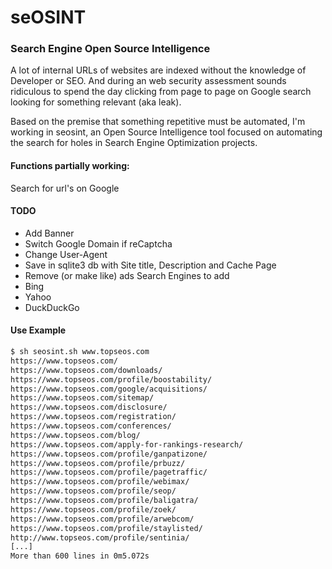 # seOSINT
### Search Engine Open Source Intelligence
A lot of internal URLs of websites are indexed without the knowledge of Developer or SEO. And during an web security assessment sounds ridiculous to spend the day clicking from page to page on Google search looking for something relevant (aka leak).

Based on the premise that something repetitive must be automated, I'm working in seosint, an Open Source Intelligence tool focused on automating the search for holes in Search Engine Optimization projects.


#### Functions partially working:
Search for url's on Google

#### TODO
* Add Banner
* Switch Google Domain if reCaptcha
* Change User-Agent
* Save in sqlite3 db with Site title, Description and Cache Page
* Remove (or make like) ads
Search Engines to add
* Bing
* Yahoo
* DuckDuckGo


#### Use Example
```bash
$ sh seosint.sh www.topseos.com
https://www.topseos.com/
https://www.topseos.com/downloads/
https://www.topseos.com/profile/boostability/
https://www.topseos.com/google/acquisitions/
https://www.topseos.com/sitemap/
https://www.topseos.com/disclosure/
https://www.topseos.com/registration/
https://www.topseos.com/conferences/
https://www.topseos.com/blog/
https://www.topseos.com/apply-for-rankings-research/
https://www.topseos.com/profile/ganpatizone/
https://www.topseos.com/profile/prbuzz/
https://www.topseos.com/profile/pagetraffic/
https://www.topseos.com/profile/webimax/
https://www.topseos.com/profile/seop/
https://www.topseos.com/profile/baligatra/
https://www.topseos.com/profile/zoek/
https://www.topseos.com/profile/arwebcom/
https://www.topseos.com/profile/staylisted/
http://www.topseos.com/profile/sentinia/
[...]
More than 600 lines in 0m5.072s

```
